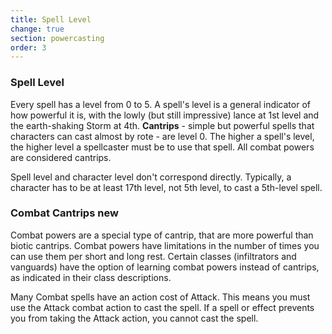 ```yaml
---
title: Spell Level
change: true
section: powercasting
order: 3
---
```

### Spell Level
Every spell has a level from 0 to 5. A spell's level is a general indicator of how powerful it is, with the
lowly (but still impressive) lance at 1st level and the earth-shaking Storm at 4th. __Cantrips__ - simple but powerful spells
that characters can cast almost by rote - are level 0. The higher a spell's level, the higher level a spellcaster must
be to use that spell. All combat powers are considered cantrips.

Spell level and character level don't correspond directly. Typically, a character has to be at least 17th level,
not 5th level, to cast a 5th-level spell.

### Combat Cantrips <v-chip color="info" small>new</v-chip>
Combat powers are a special type of cantrip, that are more powerful than biotic cantrips. Combat powers have limitations
in the number of times you can use them per short and long rest. Certain classes (infiltrators and vanguards) have the
option of learning combat powers instead of cantrips, as indicated in their class descriptions.

Many Combat spells have an action cost of Attack. This means you must use the Attack combat action to cast the spell. If
a spell or effect prevents you from taking the Attack action, you cannot cast the spell.

